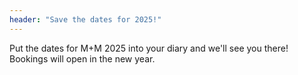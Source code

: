 ```yaml
---
header: "Save the dates for 2025!"
---
```

Put the dates for M+M 2025 into your diary and we'll see you there! Bookings will open in the new year.